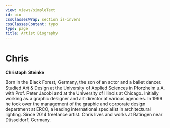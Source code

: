 ```yaml
---
view: views/simpleText
id: bio
cssClassesWrap: section is-invers
cssClassesContent: typo
type: page
title: Artist Biography
---
```

# Chris

**Christoph Steinke**

Born in the Black Forest, Germany, the son of an actor and a ballet dancer. Studied Art & Design at the University of Applied Sciences in Pforzheim u.A. with Prof. Peter Jacobi and at the University of Illinois at Chicago. Initially working as a graphic designer and art director at various agencies. In 1999 he took over the management of the graphic and corporate design department at ERCO, a leading international specialist in architectural lighting.  Since 2014 freelance artist. Chris lives and works at Ratingen near Düsseldorf, Germany.